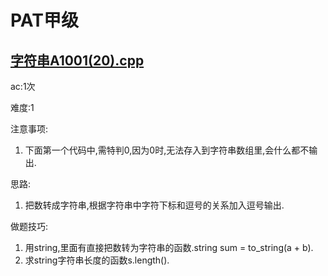 # PAT甲级
## [字符串A1001(20).cpp](/PAT_A_SecondRound/字符串A1001(20).cpp)
ac:1次

难度:1

注意事项:
1. 下面第一个代码中,需特判0,因为0时,无法存入到字符串数组里,会什么都不输出.

思路:
1. 把数转成字符串,根据字符串中字符下标和逗号的关系加入逗号输出.

做题技巧:
1. 用string,里面有直接把数转为字符串的函数.string sum = to_string(a + b).
2. 求string字符串长度的函数s.length().
